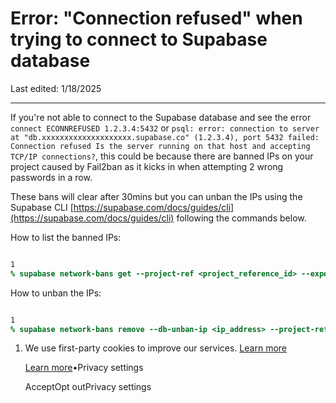 # Error: "Connection refused" when trying to connect to Supabase database

Last edited: 1/18/2025

* * *

If you're not able to connect to the Supabase database and see the error `connect ECONNREFUSED 1.2.3.4:5432` or `psql: error: connection to server at "db.xxxxxxxxxxxxxxxxxxxx.supabase.co" (1.2.3.4), port 5432 failed: Connection refused Is the server running on that host and accepting TCP/IP connections?`, this could be because there are banned IPs on your project caused by Fail2ban as it kicks in when attempting 2 wrong passwords in a row.

These bans will clear after 30mins but you can unban the IPs using the Supabase CLI [https://supabase.com/docs/guides/cli](https://supabase.com/docs/guides/cli) following the commands below.

How to list the banned IPs:

```flex

1
% supabase network-bans get --project-ref <project_reference_id> --experimental
```

How to unban the IPs:

```flex

1
% supabase network-bans remove --db-unban-ip <ip_address> --project-ref <project_reference_id> --experimental
```

1. We use first-party cookies to improve our services. [Learn more](https://supabase.com/privacy#8-cookies-and-similar-technologies-used-on-our-european-services)



   [Learn more](https://supabase.com/privacy#8-cookies-and-similar-technologies-used-on-our-european-services)•Privacy settings





   AcceptOpt outPrivacy settings